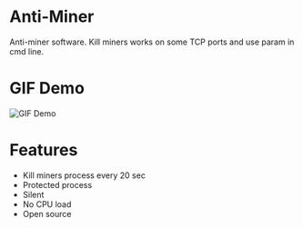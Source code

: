 # Anti-Miner
Anti-miner software. Kill miners works on some TCP ports and use param in cmd line.

# GIF Demo
![GIF Demo](https://i.imgur.com/5VoOWY8.gif)

# Features
- Kill miners process every 20 sec
- Protected process
- Silent
- No CPU load
- Open source
